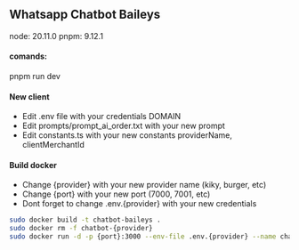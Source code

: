 ## Whatsapp Chatbot Baileys
node: 20.11.0
pnpm: 9.12.1

#### comands:
pnpm run dev

#### New client
- Edit .env file with your credentials DOMAIN
- Edit prompts/prompt_ai_order.txt with your new prompt
- Edit constants.ts with your new constants providerName, clientMerchantId

#### Build docker
- Change {provider} with your new provider name (kiky, burger, etc)
- Change {port} with your new port (7000, 7001, etc)
- Dont forget to change .env.{provider} with your new credentials

```bash
sudo docker build -t chatbot-baileys .
sudo docker rm -f chatbot-{provider}
sudo docker run -d -p {port}:3000 --env-file .env.{provider} --name chatbot-{provider} chatbot-baileys
```
